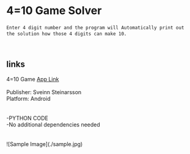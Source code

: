 # 4=10 Game Solver
```
Enter 4 digit number and the program will Automatically print out
the solution how those 4 digits can make 10.
```
<br>
<h2> links </h2>
4=10 Game 
<a href='https://play.google.com/store/apps/details?id=app.fourequalsten.fourequalsten_app'>App Link</a>
<br>
<br>
Publisher: Sveinn Steinarsson 
<br>
Platform: Android
<br>
<br>
<br>
-PYTHON CODE 
<br>
-No additional dependencies needed
<br>
<br>

<br>
![Sample Image](./sample.jpg)
